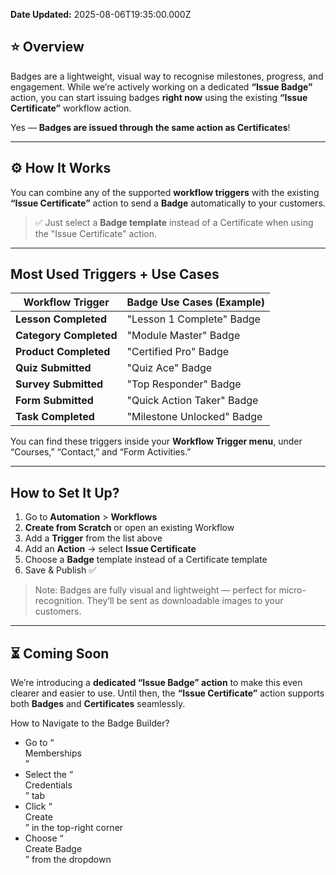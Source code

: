 **Date Updated:** 2025-08-06T19:35:00.000Z

## ⭐️ Overview

Badges are a lightweight, visual way to recognise milestones, progress, and engagement. While we’re actively working on a dedicated **“Issue Badge”** action, you can start issuing badges **right now** using the existing **“Issue Certificate”** workflow action.

Yes — **Badges are issued through the same action as Certificates**!

---

## ⚙️ How It Works

You can combine any of the supported **workflow triggers** with the existing **“Issue Certificate”** action to send a **Badge** automatically to your customers.

> ✅ Just select a **Badge template** instead of a Certificate when using the "Issue Certificate" action.

---

## Most Used Triggers + Use Cases

| **Workflow Trigger**   | **Badge Use Cases (Example)** |
| ---------------------- | ----------------------------- |
| **Lesson Completed**   | "Lesson 1 Complete" Badge     |
| **Category Completed** | "Module Master" Badge         |
| **Product Completed**  | "Certified Pro" Badge         |
| **Quiz Submitted**     | "Quiz Ace" Badge              |
| **Survey Submitted**   | "Top Responder" Badge         |
| **Form Submitted**     | "Quick Action Taker" Badge    |
| **Task Completed**     | "Milestone Unlocked" Badge    |

  
You can find these triggers inside your **Workflow Trigger menu**, under “Courses,” “Contact,” and “Form Activities.”

---

## How to Set It Up?

1. Go to **Automation** \> **Workflows**
2. **Create from Scratch** or open an existing Workflow
3. Add a **Trigger** from the list above
4. Add an **Action** → select **Issue Certificate**
5. Choose a **Badge** template instead of a Certificate template
6. Save & Publish ✅

> Note: Badges are fully visual and lightweight — perfect for micro-recognition. They’ll be sent as downloadable images to your customers.

---

## ⏳ Coming Soon

We’re introducing a **dedicated “Issue Badge” action** to make this even clearer and easier to use. Until then, the **“Issue Certificate”** action supports both **Badges** and **Certificates** seamlessly.  
  
  
How to Navigate to the Badge Builder?

* Go to “  
Memberships  
”
* Select the “  
Credentials  
” tab
* Click “  
Create  
” in the top-right corner
* Choose “  
Create Badge  
” from the dropdown